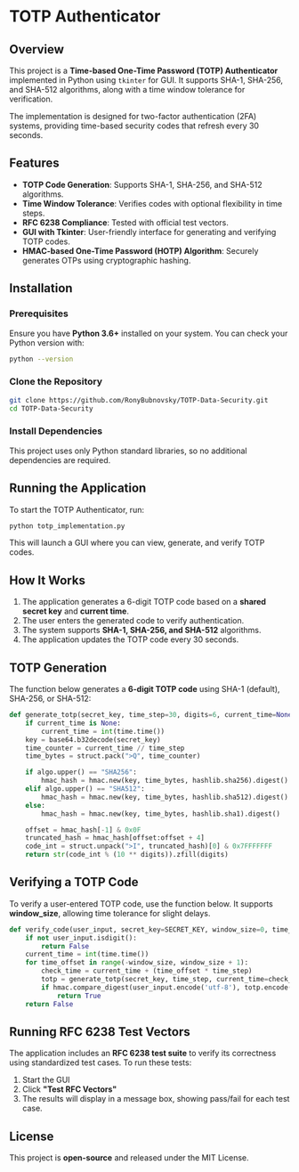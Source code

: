 # TOTP Authenticator

## Overview
This project is a **Time-based One-Time Password (TOTP) Authenticator** implemented in Python using `tkinter` for GUI. It supports SHA-1, SHA-256, and SHA-512 algorithms, along with a time window tolerance for verification.

The implementation is designed for two-factor authentication (2FA) systems, providing time-based security codes that refresh every 30 seconds.

## Features
- **TOTP Code Generation**: Supports SHA-1, SHA-256, and SHA-512 algorithms.
- **Time Window Tolerance**: Verifies codes with optional flexibility in time steps.
- **RFC 6238 Compliance**: Tested with official test vectors.
- **GUI with Tkinter**: User-friendly interface for generating and verifying TOTP codes.
- **HMAC-based One-Time Password (HOTP) Algorithm**: Securely generates OTPs using cryptographic hashing.

## Installation

### Prerequisites
Ensure you have **Python 3.6+** installed on your system. You can check your Python version with:
```sh
python --version
```

### Clone the Repository
```sh
git clone https://github.com/RonyBubnovsky/TOTP-Data-Security.git
cd TOTP-Data-Security
```

### Install Dependencies
This project uses only Python standard libraries, so no additional dependencies are required.

## Running the Application
To start the TOTP Authenticator, run:
```sh
python totp_implementation.py
```
This will launch a GUI where you can view, generate, and verify TOTP codes.

## How It Works
1. The application generates a 6-digit TOTP code based on a **shared secret key** and **current time**.
2. The user enters the generated code to verify authentication.
3. The system supports **SHA-1, SHA-256, and SHA-512** algorithms.
4. The application updates the TOTP code every 30 seconds.

## TOTP Generation
The function below generates a **6-digit TOTP code** using SHA-1 (default), SHA-256, or SHA-512:
```python
def generate_totp(secret_key, time_step=30, digits=6, current_time=None, algo="SHA1"):
    if current_time is None:
        current_time = int(time.time())
    key = base64.b32decode(secret_key)
    time_counter = current_time // time_step
    time_bytes = struct.pack(">Q", time_counter)

    if algo.upper() == "SHA256":
        hmac_hash = hmac.new(key, time_bytes, hashlib.sha256).digest()
    elif algo.upper() == "SHA512":
        hmac_hash = hmac.new(key, time_bytes, hashlib.sha512).digest()
    else:
        hmac_hash = hmac.new(key, time_bytes, hashlib.sha1).digest()

    offset = hmac_hash[-1] & 0x0F
    truncated_hash = hmac_hash[offset:offset + 4]
    code_int = struct.unpack(">I", truncated_hash)[0] & 0x7FFFFFFF
    return str(code_int % (10 ** digits)).zfill(digits)
```

## Verifying a TOTP Code
To verify a user-entered TOTP code, use the function below. It supports **window_size**, allowing time tolerance for slight delays.
```python
def verify_code(user_input, secret_key=SECRET_KEY, window_size=0, time_step=30, algo="SHA1"):
    if not user_input.isdigit():
        return False
    current_time = int(time.time())
    for time_offset in range(-window_size, window_size + 1):
        check_time = current_time + (time_offset * time_step)
        totp = generate_totp(secret_key, time_step, current_time=check_time, algo=algo)
        if hmac.compare_digest(user_input.encode('utf-8'), totp.encode('utf-8')):
            return True
    return False
```

## Running RFC 6238 Test Vectors
The application includes an **RFC 6238 test suite** to verify its correctness using standardized test cases.
To run these tests:
1. Start the GUI
2. Click **"Test RFC Vectors"**
3. The results will display in a message box, showing pass/fail for each test case.

## License
This project is **open-source** and released under the MIT License.


